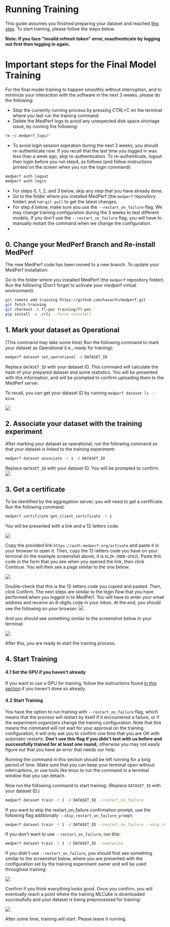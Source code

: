 # Running Training

This guide assumes you finished preparing your dataset and reached [this step](https://docs.google.com/document/d/1731zXXb6ZRe6Nx5wnKBHZOdfEoTiTMAq/edit#heading=h.w0nnera5osyy). To start training, please follow the steps below.

**Note: If you face "invalid refresh token" error, reauthenticate by logging out first then logging in again.**

# Important steps for the Final Model Training

For the final model training to happen smoothly without interruption, and to minimize your interaction with the software in the next 3 weeks, please do the following:

- Stop the currently running process by pressing CTRL+C on the terminal where you last run the training command.
- Delete the MedPerf logs to avoid any unexpected disk space shortage issue, by running the following:

```bash
rm ~/.medperf_logs/*
```

- To avoid login session expiration during the next 3 weeks, you should re-authenticate now. If you recall that the last time you logged in was less than a week ago, skip re-authentication. To re-authenticate, logout then login before you run step4, as follows (and follow instructions printed on the screen when you run the login command):

```bash
medperf auth logout
medperf auth login
```

- For steps 0, 1, 2, and 3 below, skip any step that you have already done.
- Go to the folder where you installed MedPerf (the `medperf` repository folder) and run `git pull` to get the latest changes.
- For step 4 below, make sure you use the `--restart_on_failure` flag. We may change training configuration during the 3 weeks to test different models. If you don't use the `--restart_on_failure` flag, you will have to manually restart the command when we change the configuration.
-

## 0. Change your MedPerf Branch and Re-install MedPerf

The new MedPerf code has been moved to a new branch. To update your MedPerf installation:

Go to the folder where you installed MedPerf (the `medperf` repository folder). Run the following (Don't forget to activate your medperf virtual environment):

```bash
git remote add training https://github.com/hasan7n/medperf.git
git fetch training
git checkout -b fl-poc training/fl-poc
pip install -e ./cli --force-reinstall
```

## 1. Mark your dataset as Operational

(This command may take some time) Run the following command to mark your dataset as Operational (i.e., ready for training):

```bash
medperf dataset set_operational -d DATASET_ID
```

Replace `DATASET_ID` with your dataset ID. This command will calculate the hash of your prepared dataset and some statistics. You will be presented with this information, and will be prompted to confirm uploading them to the MedPerf server.

To recall, you can get your dataset ID by running `medperf dataset ls --mine`.

![](images/op.png)

## 2. Associate your dataset with the training experiment

After marking your dataset as operational, run the following command so that your dataset is linked to the training experiment:

```bash
medperf dataset associate -t 1 -d DATASET_ID
```

Replace `DATASET_ID` with your dataset ID. You will be prompted to confirm.
![](images/assoc.png)

## 3. Get a certificate

To be identified by the aggregation server, you will need to get a certificate. Run the following command:

```bash
medperf certificate get_client_certificate -t 1
```

You will be presented with a link and a 12-letters code:

![](images/c1.png)

Copy the provided link `https://auth.medperf.org/activate` and paste it in your browser to open it. Then, copy the 12-letters code you have on your terminal (in the example screenshot above, it is `KLZK-ZNDD-GFQJ`). Paste this code in the form that you see when you opened the link, then click Continue. You will then see a page similar to the one below:

![](images/c3.png)

Double-check that this is the 12-letters code you copied and pasted. Then, click Confirm. The next steps are similar to the login flow that you have performed when you logged in to MedPerf. You will have to enter your email address and receive an 8-digits code in your inbox. At the end, you should see the following on your browser:
![](images/c7.png)

And you should see something similar to the screenshot below in your terminal:

![](images/c8.png)

After this, you are ready to start the training process.

## 4. Start Training

#### 4.1 Set the GPU if you haven't already

If you want to use a GPU for training, follow the instructions found [in this section](https://docs.google.com/document/d/1731zXXb6ZRe6Nx5wnKBHZOdfEoTiTMAq/edit#heading=h.mru6t77kef2) if you haven't done so already.

#### 4.2 Start Training

You have the option to run training with `--restart_on_failure` flag, which means that the process will restart by itself if it encountered a failure, or if the experiment organizers change the training configuration. Note that this means the command will not wait for your approval on the training configuration, it will only ask you to confirm one time that you are OK with automatic restarts. **Don't use this flag if you didn't test with us before and successfully trained for at least one round,** otherwise you may not easily figure out that you have an error that needs our help.

Running the command in this section should be left running for a long period of time. Make sure that you can keep your terminal open without interruptions, or use tools like tmux to run the command in a terminal window that you can detach.

Now run the following command to start training: (Replace `DATASET_ID` with your dataset ID.)

```bash
medperf dataset train -t 1 -d DATASET_ID --restart_on_failure
```

If you want to skip the restart_on_failure confirmation prompt, use the following flag additionally `--skip_restart_on_failure_prompt`:

```bash
medperf dataset train -t 1 -d DATASET_ID --restart_on_failure --skip_restart_on_failure_prompt
```

If you don't want to use `--restart_on_failure`, run this:

```bash
medperf dataset train -t 1 -d DATASET_ID --overwrite
```

If you didn't use `--restart_on_failure`, you should first see something similar to the screenshot below, where you are presented with the configuration set by the training experiment owner and will be used throughout training:

![](images/t1.png)

Confirm if you think everything looks good. Once you confirm, you will eventually reach a point where the training MLCube is downloaded successfully and your dataset is being preprocessed for training:

![](images/t2.png)

After some time, training will start. Please leave it running.
